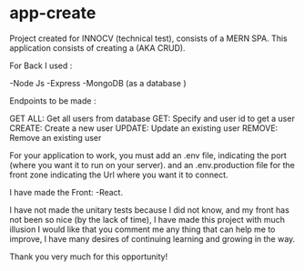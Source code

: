 # app-create

Project created for INNOCV (technical test), consists of a MERN SPA. This application consists of creating a (AKA CRUD).

For Back I used :

-Node Js
-Express
-MongoDB (as a database )

Endpoints to be made :

GET ALL: Get all users from database
GET: Specify and user id to get a user
CREATE: Create a new user
UPDATE: Update an existing user
REMOVE: Remove an existing user

For your application to work, you must add an .env file, indicating the port (where you want it to run on your server).
and an .env.production file for the front zone indicating the Url where you want it to connect.

I have made the Front:
-React.

I have not made the unitary tests because I did not know, and my front has not been so nice (by the lack of time), I have made this project with much illusion I would like that you comment me any thing that can help me to improve, I have many desires of continuing learning and growing in the way.

Thank you very much for this opportunity!
